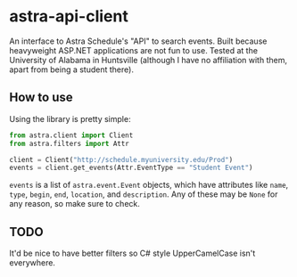 # astra-api-client

An interface to Astra Schedule's "API" to search events. Built because
heavyweight ASP.NET applications are not fun to use. Tested at the University of
Alabama in Huntsville (although I have no affiliation with them, apart from
being a student there).

## How to use

Using the library is pretty simple:

```py
from astra.client import Client
from astra.filters import Attr

client = Client("http://schedule.myuniversity.edu/Prod")
events = client.get_events(Attr.EventType == "Student Event")
```

`events` is a list of `astra.event.Event` objects, which have attributes like
`name`, `type`, `begin`, `end`, `location`, and `description`. Any of these may
be `None` for any reason, so make sure to check.

## TODO

It'd be nice to have better filters so C# style UpperCamelCase isn't everywhere.
